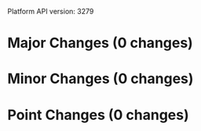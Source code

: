 Platform API version: 3279


# Major Changes (0 changes)


# Minor Changes (0 changes)


# Point Changes (0 changes)

